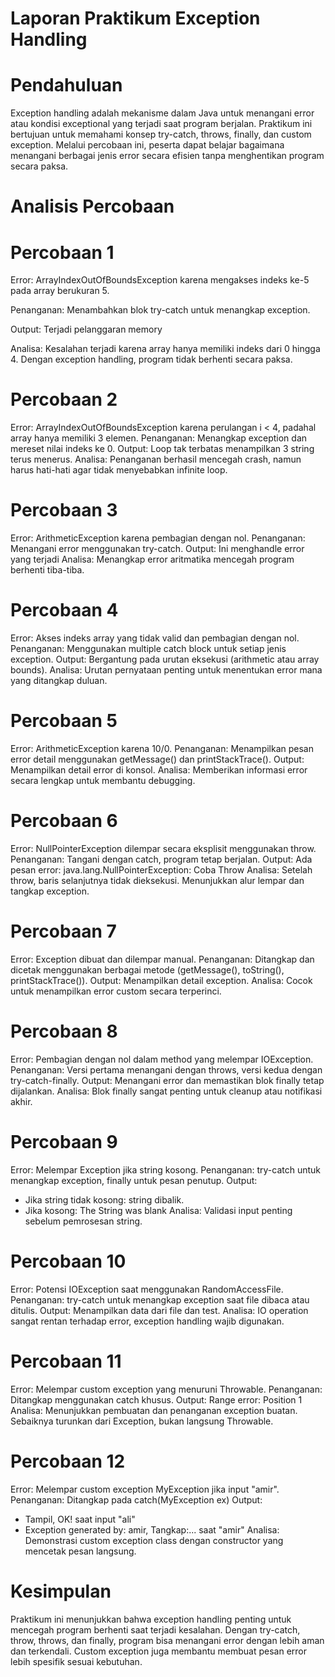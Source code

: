 # Laporan Praktikum Exception Handling
# Pendahuluan
Exception handling adalah mekanisme dalam Java untuk menangani error atau kondisi exceptional yang terjadi saat program berjalan. Praktikum ini bertujuan untuk memahami konsep try-catch, throws, finally, dan custom exception. Melalui percobaan ini, peserta dapat belajar bagaimana menangani berbagai jenis error secara efisien tanpa menghentikan program secara paksa.
# Analisis Percobaan
# Percobaan 1
Error: ArrayIndexOutOfBoundsException karena mengakses indeks ke-5 pada array berukuran 5.

Penanganan: Menambahkan blok try-catch untuk menangkap exception.

Output: Terjadi pelanggaran memory

Analisa: Kesalahan terjadi karena array hanya memiliki indeks dari 0 hingga 4. Dengan exception handling, program tidak berhenti secara paksa.
# Percobaan 2
Error: ArrayIndexOutOfBoundsException karena perulangan i < 4, padahal array hanya memiliki 3 elemen.
Penanganan: Menangkap exception dan mereset nilai indeks ke 0.
Output: Loop tak terbatas menampilkan 3 string terus menerus.
Analisa: Penanganan berhasil mencegah crash, namun harus hati-hati agar tidak menyebabkan infinite loop.
# Percobaan 3
Error: ArithmeticException karena pembagian dengan nol.
Penanganan: Menangani error menggunakan try-catch.
Output: Ini menghandle error yang terjadi
Analisa: Menangkap error aritmatika mencegah program berhenti tiba-tiba.
# Percobaan 4
Error: Akses indeks array yang tidak valid dan pembagian dengan nol.
Penanganan: Menggunakan multiple catch block untuk setiap jenis exception.
Output: Bergantung pada urutan eksekusi (arithmetic atau array bounds).
Analisa: Urutan pernyataan penting untuk menentukan error mana yang ditangkap duluan.
# Percobaan 5
Error: ArithmeticException karena 10/0.
Penanganan: Menampilkan pesan error detail menggunakan getMessage() dan printStackTrace().
Output: Menampilkan detail error di konsol.
Analisa: Memberikan informasi error secara lengkap untuk membantu debugging.
# Percobaan 6
Error: NullPointerException dilempar secara eksplisit menggunakan throw.
Penanganan: Tangani dengan catch, program tetap berjalan.
Output: Ada pesan error: java.lang.NullPointerException: Coba Throw
Analisa: Setelah throw, baris selanjutnya tidak dieksekusi. Menunjukkan alur lempar dan tangkap exception.
# Percobaan 7
Error: Exception dibuat dan dilempar manual.
Penanganan: Ditangkap dan dicetak menggunakan berbagai metode (getMessage(), toString(), printStackTrace()).
Output: Menampilkan detail exception.
Analisa: Cocok untuk menampilkan error custom secara terperinci.
# Percobaan 8
Error: Pembagian dengan nol dalam method yang melempar IOException.
Penanganan: Versi pertama menangani dengan throws, versi kedua dengan try-catch-finally.
Output: Menangani error dan memastikan blok finally tetap dijalankan.
Analisa: Blok finally sangat penting untuk cleanup atau notifikasi akhir.
# Percobaan 9
Error: Melempar Exception jika string kosong.
Penanganan: try-catch untuk menangkap exception, finally untuk pesan penutup.
Output:
- Jika string tidak kosong: string dibalik.
- Jika kosong: The String was blank
Analisa: Validasi input penting sebelum pemrosesan string.
# Percobaan 10
Error: Potensi IOException saat menggunakan RandomAccessFile.
Penanganan: try-catch untuk menangkap exception saat file dibaca atau ditulis.
Output: Menampilkan data dari file dan test.
Analisa: IO operation sangat rentan terhadap error, exception handling wajib digunakan.
# Percobaan 11
Error: Melempar custom exception yang menuruni Throwable.
Penanganan: Ditangkap menggunakan catch khusus.
Output: Range error: Position 1
Analisa: Menunjukkan pembuatan dan penanganan exception buatan. Sebaiknya turunkan dari Exception, bukan langsung Throwable.
# Percobaan 12
Error: Melempar custom exception MyException jika input "amir".
Penanganan: Ditangkap pada catch(MyException ex)
Output:
- Tampil, OK! saat input "ali"
- Exception generated by: amir, Tangkap:... saat "amir"
Analisa: Demonstrasi custom exception class dengan constructor yang mencetak pesan langsung.
# Kesimpulan
Praktikum ini menunjukkan bahwa exception handling penting untuk mencegah program berhenti saat terjadi kesalahan. Dengan try-catch, throw, throws, dan finally, program bisa menangani error dengan lebih aman dan terkendali. Custom exception juga membantu membuat pesan error lebih spesifik sesuai kebutuhan.
